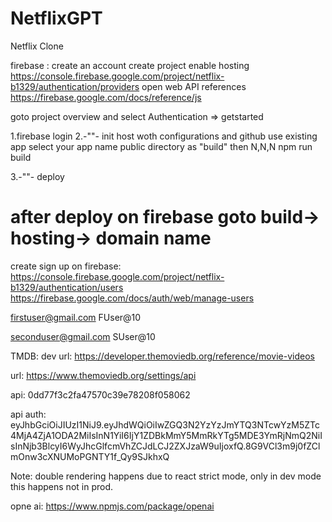 # NetflixGPT

Netflix Clone

firebase :
create an account
create project
enable hosting
https://console.firebase.google.com/project/netflix-b1329/authentication/providers
open web API references
https://firebase.google.com/docs/reference/js

goto project overview and select Authentication => getstarted

1.firebase login
2.-""- init
host woth configurations and github
use existing app
select your app name
public directory as "build"
then N,N,N
npm run build

3.-""- deploy

after deploy on firebase
goto build-> hosting-> domain name
==============================================
create sign up on firebase:
https://console.firebase.google.com/project/netflix-b1329/authentication/users
https://firebase.google.com/docs/auth/web/manage-users

firstuser@gmail.com
FUser@10

seconduser@gmail.com
SUser@10

TMDB:
dev url: https://developer.themoviedb.org/reference/movie-videos

url: https://www.themoviedb.org/settings/api

api: 0dd77f3c2fa47570c39e78208f058062

api auth: eyJhbGciOiJIUzI1NiJ9.eyJhdWQiOiIwZGQ3N2YzYzJmYTQ3NTcwYzM5ZTc4MjA4ZjA1ODA2MiIsInN1YiI6IjY1ZDBkMmY5MmRkYTg5MDE3YmRjNmQ2NiIsInNjb3BlcyI6WyJhcGlfcmVhZCJdLCJ2ZXJzaW9uIjoxfQ.8G9VCl3m9j0fZClmOnw3cXNUMoPGNTY1f_Qy9SJkhxQ

Note: double rendering happens due to react strict mode, only in dev mode this happens not in prod.

opne ai:
https://www.npmjs.com/package/openai
